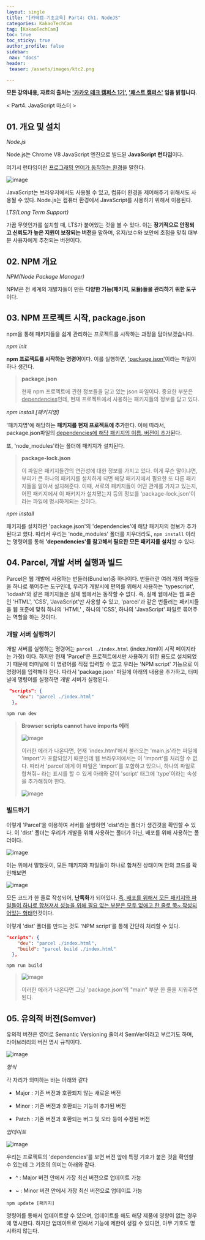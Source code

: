 ```yaml
---
layout: single
title: "[카테캠-기초교육] Part4: Ch1. NodeJS"
categories: KakaoTechCam
tag: [KakaoTechCam]
toc: true
toc_sticky: true
author_profile: false
sidebar:
 nav: "docs"
header:
 teaser: /assets/images/ktc2.png

---
```


**모든 강의내용, 자료의 출처는 <u>'카카오 테크 캠퍼스 1기'</u>, <u>'패스트 캠퍼스'</u> 임을 밝힙니다.**

< Part4. JavaScript 마스터 >

## 01. 개요 및 설치

*Node.js*

Node.js는 Chrome V8 JavaScript 엔진으로 빌드된 **JavaScript 런타임**이다.

여기서 런타임이란 <u>프로그래밍 언어가 동작하는 환경</u>을 말한다.

![image](https://github.com/monsta-zo/kakao-tech-campus-archive/assets/83194164/ea10a3fd-a84e-46cb-9c29-847339dacc86)

JavaScript는 브라우저에서도 사용될 수 있고, 컴퓨터 환경을 제어해주기 위해서도 사용될 수 있다. Node.js는 컴퓨터 환경에서 JavaScript를 사용하기 위해서 이용된다. 

*LTS(Long Term Support)*

가끔 무엇인가를 설치할 때, LTS가 붙어있는 것을 볼 수 있다. 이는 **장기적으로 안정되고 신뢰도가 높은 지원이 보장되는 버전**을 말하며, 유지/보수와 보안에 초점을 맞춰 대부분 사용자에게 추천되는 버전이다.

## 02. NPM 개요

*NPM(Node Package Manager)*

NPM은 전 세계의 개발자들이 만든 **다양한 기능(패키지, 모듈)들을 관리하기 위한 도구**이다.

## 03. NPM 프로젝트 시작, package.json

npm을 통해 패키지들을 쉽게 관리하는 프로젝트를 시작하는 과정을 담아보겠습니다.

*npm init*

**npm 프로젝트를 시작하는 명령어**이다. 이를 실행하면, <u>'package.json'</u>이라는 파일이 하나 생긴다.

> **package.json**
> 
> 현재 npm 프로젝트에 관한 정보들을 담고 있는 json 파일이다. 중요한 부분은 <u>dependencies</u>인데, 현재 프로젝트에서 사용하는 패키지들의 정보를 담고 있다.

*npm install [패키지명]*

'패키지명'에 해당하는 **패키지를 현재 프로젝트에 추가**한다. 이에 따라서, package.json파일의 <u>dependencies에 해당 패키지의 이름, 버전이 추가</u>된다. 

또, 'node_modules'라는 폴더에 패키지가 설치된다. 

> **package-lock.json**
> 
> 이 파일은 패키지들간의 연관성에 대한 정보를 가지고 있다. 이게 무슨 말이냐면, 부피가 큰 하나의 패키지를 설치하게 되면 해당 패키지에서 필요한 또 다른 패키지들을 알아서 설치해준다. 이때, 서로의 패키지들이 어떤 관계를 가지고 있는지, 어떤 패키지에서 이 패키지가 설치됐는지 등의 정보를 'package-lock.json'이라는 파일에 명시하게되는 것이다. 

*npm install*

패키지를 설치하면 'package.json'의 'dependencies'에 해당 패키지의 정보가 추가된다고 했다. 따라서 우리는 'node_modules' 폴더를 지우더라도, `npm install` 이라는 명령어를 통해 **'dependencies'를 참고해서 필요한 모든 패키지를 설치**할 수 있다. 

## 04. Parcel, 개발 서버 실행과 빌드

Parcel은 웹 개발에 사용하는 번들러(Bundler)중 하나이다. 번들러란 여러 개의 파일들을 하나로 묶어주는 도구인데, 우리가 개발시에 편의를 위해서 사용하는 'typescript', 'lodash'와 같은 패키지들은 실제 웹에서는 동작할 수 없다. 즉, 실제 웹에서는 웹 표준인 'HTML', 'CSS', 'JavaScript'만 사용할 수 있고, 'parcel'과 같은 번들러는 패키지들을 웹 표준에 맞춰 하나의 'HTML' , 하나의 'CSS', 하나의 'JavaScript' 파일로 묶어주는 역할을 하는 것이다. 

### 개발 서버 실행하기

개발 서버를 실행하는 명령어는 `parcel ./index.html` (index.html이 시작 페이지라는 가정) 이다. 하지만 현재 'Parcel'은 프로젝트에서만 사용하기 위한 용도로 설치되었기 때문에 터미널에 이 명령어를 직접 입력할 수 없고 우리는 'NPM script' 기능으로 이 명령어를 입력해야 한다. 따라서 'package.json' 파일에 아래의 내용을 추가하고, 터미널에 명령어를 실행하면 개발 서버가 실행된다.

```json
 "scripts": {
    "dev": "parcel ./index.html"
  },
```

```
npm run dev
```

> **Browser scripts cannot have imports 에러**
> 
> ![image](https://github.com/monsta-zo/kakao-tech-campus-archive/assets/83194164/3f1b9898-e982-4fae-9ddd-271b4c0c1988)
> 
> 이러한 에러가 나온다면, 현재 'index.html'에서 불러오는 'main.js'라는 파일에 'import'가 포함되있기 때문인데 웹 브라우저에서는 이 'import'를 처리할 수 없다. 따라서 'parcel'에게 이 파일은 'import'를 포함하고 있으니, 하나의 파일로 합쳐줘~ 라는 표시를 할 수 있게 아래와 같이 'script' 태그에 'type'이라는 속성을 추가해줘야 한다.
> 
> ![image](https://github.com/monsta-zo/kakao-tech-campus-archive/assets/83194164/beb11ffb-c12c-4624-ac0d-635e49297363)

### 빌드하기

이렇게 'Parcel'을 이용하여 서버를 실행하면 'dist'라는 폴더가 생긴것을 확인할 수 있다. 이 'dist' 폴더는 우리가 개발을 위해 사용하는 폴더가 아닌, 배포를 위해 사용하는 폴더이다. 

![image](https://github.com/monsta-zo/kakao-tech-campus-archive/assets/83194164/588a29c4-e59c-471a-a31a-6b1cee0594ec)

이는 위에서 말했듯이, 모든 패키지와 파일들이 하나로 합쳐진 상태이며 안의 코드를 확인해보면 

![image](https://github.com/monsta-zo/kakao-tech-campus-archive/assets/83194164/44075b20-29fb-4e49-b5ab-fbf01d144760)

모든 코드가 한 줄로 작성되어, **난독화**가 되어있다. <u>즉, 배포를 위해서 모든 패키지와 파일들이 하나로 합쳐져서 성능을 위해 필요 없는 부분은 모두 없애고 한 줄로 쭉~ 작성되어있는 형태</u>인것이다. 

이렇게 'dist' 폴더를 만드는 것도 'NPM script'를 통해 간단히 처리할 수 있다.

```json
"scripts": {
    "dev": "parcel ./index.html",
    "build": "parcel build ./index.html"
  },
```

```
npm run build
```

> ![image](https://github.com/monsta-zo/kakao-tech-campus-archive/assets/83194164/d371f306-a516-4eff-a437-fe9f412d8e34)
> 
> 이러한 에러가 나온다면 그냥 'package.json'의 "main" 부분 한 줄을 지워주면 된다.

## 05. 유의적 버전(Semver)

유의적 버전은 영어로 Semantic Versioning 줄여서 SemVer이라고 부르기도 하며, 라이브러리의 버전 명시 규칙이다. 

<img title="" src="https://github.com/monsta-zo/kakao-tech-campus-archive/assets/83194164/05df139e-d061-43e7-b3e9-1fedbb664d41" alt="image" data-align="center">

*형식*

각 자리가 의미하는 바는 아래와 같다

- Major : 기존 버전과 호환되지 않는 새로운 버전

- Minor : 기존 버전과 호환되는 기능이 추가된 버전

- Patch : 기존 버전과 호환되는 버그 및 오타 등이 수정된 버전

*업데이트*

<img src="https://github.com/monsta-zo/kakao-tech-campus-archive/assets/83194164/d9e2ad4a-16aa-45c4-9f82-aec523d8864d" title="" alt="image" data-align="center">

우리는 프로젝트의 'dependencies'를 보면 버전 앞에 특정 기호가 붙은 것을 확인할 수 있는데 그 기호의 의미는 아래와 같다.

- ^ : Major 버전 안에서 가장 최신 버전으로 업데이트 가능 

- ~ : Minor 버전 안에서 가장 최신 버전으로 업데이트 가능

```
npm update [패키지]
```

명령어를 통해서 업데이트할 수 있으며, 업데이트를 해도 해당 제품에 영향이 없는 경우에 명시한다. 하지만 업데이트로 인해서 기능에 제한이 생길 수 있다면, 아무 기호도 명시하지 않는다.


